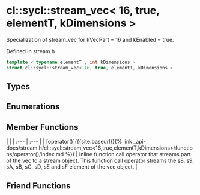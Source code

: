 ---
---
# cl::sycl::stream_vec< 16, true, elementT, kDimensions >

Specialization of stream_vec for kVecPart = 16 and kEnabled = true. 

Defined in stream.h

```cpp
template < typename elementT , int kDimensions >
struct cl::sycl::stream_vec< 16, true, elementT, kDimensions >
```

## Types

## Enumerations

## Member Functions

   |   |
| :--- | :--- |
| [operator()]({{site.baseurl}}{% link _api-docs/stream.h/cl::sycl::stream_vec<16,true,elementT,kDimensions>/functions/operator()/index.md %}) | Inline function call operator that streams part of the vec to a stream object. This function call operator streams the s8, s9, sA, sB, sC, sD, sE and sF element of the vec object.  |


## Friend Functions

